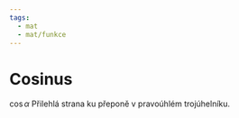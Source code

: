 ```yaml
---
tags:
  - mat
  - mat/funkce
---
```

# Cosinus
$\cos \alpha$
Přilehlá strana ku přeponě v pravoúhlém trojúhelníku.